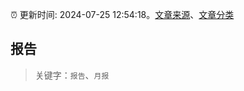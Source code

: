 :alarm_clock: 更新时间: 2024-07-25 12:54:18。[文章来源](/README.md)、[文章分类](/TAGS.md)

## 报告


> 关键字：`报告`、`月报`



